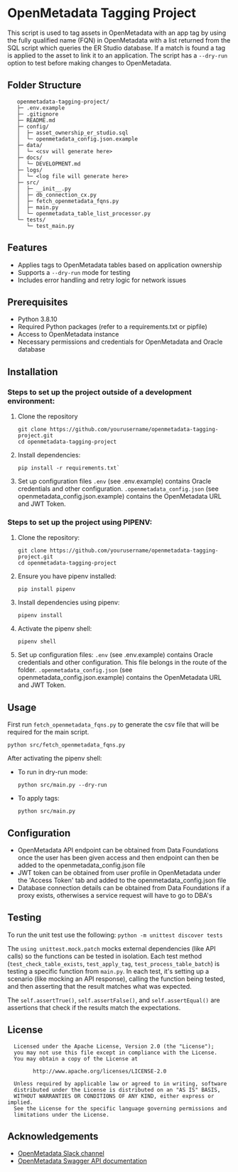 # OpenMetadata Tagging Project

This script is used to tag assets in OpenMetadata with an app tag by using the fully qualified name (FQN) in OpenMetadata with a list returned from the SQL script which queries the ER Studio database. If a match is found a tag is applied to the asset to link it to an application. The script has a `--dry-run` option to test before making changes to OpenMetadata.

## Folder Structure
```
   openmetadata-tagging-project/
   ├─ .env.example
   ├─ .gitignore
   ├─ README.md
   ├─ config/
   │  ├─ asset_ownership_er_studio.sql
   │  └─ openmetadata_config.json.example
   ├─ data/
   │  └─ <csv will generate here>
   ├─ docs/
   │  └─ DEVELOPMENT.md
   ├─ logs/
   │  └─ <log file will generate here>
   ├─ src/
   │  ├─ __init__.py
   │  ├─ db_connection_cx.py
   │  ├─ fetch_openmetadata_fqns.py
   │  ├─ main.py
   │  └─ openmetadata_table_list_processor.py
   └─ tests/
      └─ test_main.py
```

## Features

- Applies tags to OpenMetadata tables based on application ownership
- Supports a `--dry-run` mode for testing
- Includes error handling and retry logic for network issues

## Prerequisites

- Python 3.8.10
- Required Python packages (refer to a requirements.txt or pipfile)
- Access to OpenMetadata instance
- Necessary permissions and credentials for OpenMetadata and Oracle database

## Installation

### Steps to set up the project outside of a development environment:

1. Clone the repository
   ```
   git clone https://github.com/yourusername/openmetadata-tagging-project.git
   cd openmetadata-tagging-project
   ```

2. Install dependencies:
   ```
   pip install -r requirements.txt`
   ```

3. Set up configuration files
    `.env` (see .env.example) contains Oracle credentials and other configuration.
    `.openmetadata_config.json` (see openmetadata_config.json.example) contains the OpenMetadata URL and JWT Token.


### Steps to set up the project using PIPENV:

1. Clone the repository:
   ```
   git clone https://github.com/yourusername/openmetadata-tagging-project.git
   cd openmetadata-tagging-project
   ```

2. Ensure you have pipenv installed:
   ```
   pip install pipenv
   ```

3. Install dependencies using pipenv:
   ```
   pipenv install
   ```

4. Activate the pipenv shell:
   ```
   pipenv shell
   ```

5. Set up configuration files:
    `.env` (see .env.example) contains Oracle credentials and other configuration. This file belongs in the route of the folder.
    `.openmetadata_config.json` (see openmetadata_config.json.example) contains the OpenMetadata URL and JWT Token.

## Usage

First run `fetch_openmetadata_fqns.py` to generate the csv file that will be required for the main script.

```
python src/fetch_openmetadata_fqns.py
```

After activating the pipenv shell:

- To run in dry-run mode:
  ```
  python src/main.py --dry-run
  ```

- To apply tags:
  ```
  python src/main.py
  ```

## Configuration

- OpenMetadata API endpoint can be obtained from Data Foundations once the user has been given access and then endpoint can then be added to the openmetadata_config.json file
- JWT token can be obtained from user profile in OpenMetadata under the 'Access Token' tab and added to the openmetadata_config.json file
- Database connection details can be obtained from Data Foundations if a proxy exists, otherwises a service request will have to go to DBA's

## Testing

To run the unit test use the following:
    ```
    python -m unittest discover tests
    ```

The `using unittest.mock.patch` mocks external dependencies (like API calls) so the functions can be tested in isolation.
Each test method (`test_check_table_exists`, `test_apply_tag`, `test_process_table_batch`) is testing a specific function from `main.py`.
In each test, it's setting up a scenario (like mocking an API response), calling the function being tested, and then asserting that the result matches what was expected.

The `self.assertTrue()`, `self.assertFalse()`, and `self.assertEqual()` are assertions that check if the results match the expectations.

## License

      Licensed under the Apache License, Version 2.0 (the "License");
      you may not use this file except in compliance with the License.
      You may obtain a copy of the License at

            http://www.apache.org/licenses/LICENSE-2.0

      Unless required by applicable law or agreed to in writing, software
      distributed under the License is distributed on an "AS IS" BASIS,
      WITHOUT WARRANTIES OR CONDITIONS OF ANY KIND, either express or implied.
      See the License for the specific language governing permissions and
      limitations under the License.

## Acknowledgements

- [OpenMetadata Slack channel](https://openmetadata.slack.com/archives/C02B6955S4S)
- [OpenMetadata Swagger API documentation](https://docs.open-metadata.org/swagger.html)
